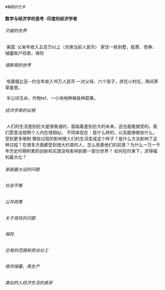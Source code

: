 ```shell
#解题的艺术

```











#### 数学与经济学的思考 -印度的经济学者

###### 贝姬的世界

​		美国
​		父亲年收入五百万以上（兑换当前人民币）
​		家住一栋别墅，股票、债券、储蓄账户存款、保险



###### 德斯塔的世界

​		埃塞俄比亚--约合年收入16万人民币
​		一对父母、六个孩子，挤在小村庄，两间茅草屋里。

​		半公顷玉米，作物tef、一小块地种植各种蔬果。	



###### 经济学家的议程

​		人们的生活差别巨大是很普通的，面临着差别巨大的未来，这也是能接受的。
​		我们愿意设想两个人内在很相似，
​		不同体现在：是什么样的，以及能够做些什么，受到更多限制
​		哪些过程的影响使人们的生活变成这个样子？是什么方法影响了这种过程？在很多方面都受到很大约束的人，怎么改善他们的前景？
​		为什么一万一千年历史时期积累的创新和实践没有影响到那一部分世界？
​		如何在约束下，求得福利最大化？





###### 家庭最大话的问题







###### 社会平衡







###### 公共政策



###### 关于信任的问题







###### 保险







###### 交易的范围和劳动分工







###### 借贷储蓄、再生产





###### 类似的人经济生活的差异